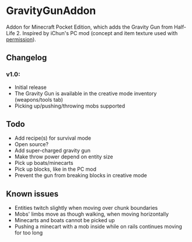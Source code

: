 # GravityGunAddon
Addon for Minecraft Pocket Edition, which adds the Gravity Gun from Half-Life 2.
Inspired by iChun's PC mod (concept and item texture used with [permission](https://twitter.com/ohaiiChun/status/609983013447991296)).

## Changelog
### v1.0:
 * Initial release
 * The Gravity Gun is available in the creative mode inventory (weapons/tools tab)
 * Picking up/pushing/throwing mobs supported

## Todo
 * Add recipe(s) for survival mode
 * Open source?
 * Add super-charged gravity gun
 * Make throw power depend on entity size
 * Pick up boats/minecarts
 * Pick up blocks, like in the PC mod
 * Prevent the gun from breaking blocks in creative mode

## Known issues
 * Entities twitch slightly when moving over chunk boundaries
 * Mobs' limbs move as though walking, when moving horizontally
 * Minecarts and boats cannot be picked up
 * Pushing a minecart with a mob inside while on rails continues moving for too long
